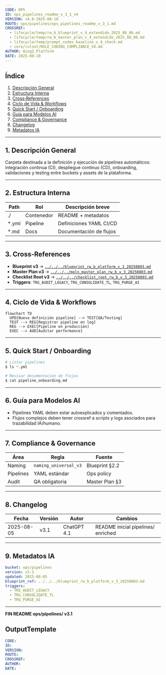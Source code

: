 ```yaml
---
CODE: OPS
ID: ops_pipelines_readme_v_3_1_v4
VERSION: v4.0-2025-08-10
ROUTE: ops/pipelines/ops_pipelines_readme_v_3_1.md
CROSSREF:
  - lifecycle/temp/rw_b_blueprint_v_4_extendido_2025_08_06.md
  - lifecycle/temp/rw_b_master_plan_v_4_extendido_2025_08_06.md
  - lifecycle/temp/prompt_codex_baseline_v_4_check.md
  - core/rulset/RULE_CODING_COMPLIANCE_V4.md
AUTHOR: AingZ_Platform
DATE: 2025-08-10
---
```

## Índice

1. [Descripción General](#1-descripción-general)
2. [Estructura Interna](#2-estructura-interna)
3. [Cross‑References](#3-cross-references)
4. [Ciclo de Vida & Workflows](#4-ciclo-de-vida--workflows)
5. [Quick Start / Onboarding](#5-quick-start--onboarding)
6. [Guía para Modelos AI](#6-guía-para-modelos-ai)
7. [Compliance & Governance](#7-compliance--governance)
8. [Changelog](#8-changelog)
9. [Metadatos IA](#9-metadatos-ia)

---

## 1. Descripción General

Carpeta destinada a la definición y ejecución de pipelines automáticos: integración continua (CI), despliegue continuo (CD), onboarding, validaciones y testing entre buckets y assets de la plataforma.

---

## 2. Estructura Interna

| Path   | Rol        | Descripción breve       |
| ------ | ---------- | ----------------------- |
| ./     | Contenedor | README + metadatos      |
| \*.yml | Pipeline   | Definiciones YAML CI/CD |
| \*.md  | Docs       | Documentación de flujos |

---

## 3. Cross‑References

- **Blueprint v3** → [`../../../blueprint_rw_b_platform_v_3_20250803.md`](../../../blueprint_rw_b_platform_v_3_20250803.md)
- **Master Plan v3** → [`../../../mpln_master_plan_rw_b_v_3_20250803.md`](../../../mpln_master_plan_rw_b_v_3_20250803.md)
- **Checklist Root v3** → [`../../../checklist_root_rw_b_v_3_20250803.md`](../../../checklist_root_rw_b_v_3_20250803.md)
- **Triggers**: `TRG_AUDIT_LEGACY`, `TRG_CONSOLIDATE_TL`, `TRG_PURGE_AI`

---

## 4. Ciclo de Vida & Workflows

```mermaid
flowchart TD
  UPD[Nueva definición pipeline] --> TEST[QA/Testing]
  TEST --> REG[Registrar pipeline en log]
  REG --> EXEC[Pipeline en producción]
  EXEC --> AUD[Auditar performance]
```

---

## 5. Quick Start / Onboarding

```bash
# Listar pipelines
$ ls *.yml

# Revisar documentación de flujos
$ cat pipeline_onboarding.md
```

---

## 6. Guía para Modelos AI

- Pipelines YAML deben estar autoexplicados y comentados.
- Flujos complejos deben tener crossref a scripts y logs asociados para trazabilidad IA/humano.

---

## 7. Compliance & Governance

| Área      | Regla                 | Fuente         |
| --------- | --------------------- | -------------- |
| Naming    | `naming_universal_v3` | Blueprint §2.2 |
| Pipelines | YAML estándar         | Ops policy     |
| Audit     | QA obligatoria        | Master Plan §3 |

---

## 8. Changelog

| Fecha      | Versión | Autor       | Cambios                            |
| ---------- | ------- | ----------- | ---------------------------------- |
| 2025-08-05 | v3.1    | ChatGPT 4.1 | README inicial pipelines/ enriched |

---

## 9. Metadatos IA

```yaml
bucket: ops/pipelines
version: v3.1
updated: 2025-08-05
blueprint_ref: ../../../blueprint_rw_b_platform_v_3_20250803.md
triggers:
  - TRG_AUDIT_LEGACY
  - TRG_CONSOLIDATE_TL
  - TRG_PURGE_AI
```

---

**FIN README ops/pipelines/ v3.1**

## OutputTemplate
```yaml
CODE:
ID:
VERSION:
ROUTE:
CROSSREF:
AUTHOR:
DATE:
```
